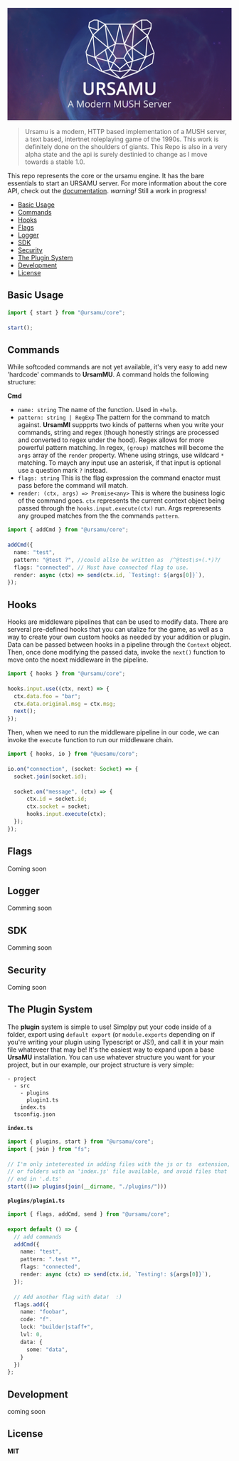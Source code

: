 ![Ursamu](./media/ursamu_github_banner.png)

> Ursamu is a modern, HTTP based implementation of a MUSH server, a text based, intertnet roleplaying game of the 1990s. This work is definitely done on the shoulders of giants. This Repo is also in a very alpha state and the api is surely destinied to change as I move towards a stable 1.0.

This repo represents the core or the ursamu engine. It has the bare essentials to start an URSAMU server. For more information about the core API, check out the [documentation](https://ursamu.github.io/core). _warning!_ Still a work in progress!

- [Basic Usage](#basic-usage)
- [Commands](#commands)
- [Hooks](#hooks)
- [Flags](#flags)
- [Logger](#logger)
- [SDK](#sdk)
- [Security](#security)
- [The Plugin System](#the-plugin-system)
- [Development](#development)
- [License](#license)

## Basic Usage

```ts
import { start } from "@ursamu/core";

start();
```
## Commands

While softcoded commands are not yet available, it's very easy to add new 'hardcode' commands to **UrsamMU**. A command holds the following structure:

**Cmd**

- `name: string` The name of the function. Used in `+help`.
- `pattern: string | RegExp` The pattern for the command to match against. **UrsamMI** suppprts two kinds of patterns when you write your commands, string and regex (though honestly strings are processed and converted to regex under the hood). Regex allows for more powerful pattern matching. In regex, `(group)` matches will become the `args` array of the `render` property. Whene using strings, use wildcard `*` matching. To maych any input use an asterisk, if that input is optional use a question mark `?` instead.
- `flags: string` This is the flag expression the command enactor must pass before the command will match.
- `render: (ctx, args) => Promise<any>` This is where the business logic of the command goes. `ctx` represents the current context object being passed through the `hooks.input.execute(ctx)` run. Args repreresents any grouped matches from the the commands `pattern`.

```ts
import { addCmd } from "@ursamu/core";

addCmd({
  name: "test",
  pattern: "@test ?", //could allso be written as  /^@test\s+(.*)?/
  flags: "connected", // Must have connected flag to use.
  render: async (ctx) => send(ctx.id, `Testing!: ${args[0]}`),
});
```

## Hooks

Hooks are middleware pipelines that can be used to modify data. There are serveral pre-defined hooks that you can utalize for the game, as well as a way to create your own custom hooks as needed by your addition or plugin. Data can be passed between hooks in a pipeline through the `Context` object. Then, once done modifying the passed data, invoke the `next()` function to move onto the noext middleware in the pipeline.

```ts
import { hooks } from "@ursamu/core";

hooks.input.use((ctx, next) => {
  ctx.data.foo = "bar";
  ctx.data.original.msg = ctx.msg;
  next();
});
```

Then, when we need to run the middleware pipeline in our code, we can invoke the `execute` function to run our middleware chain.

```ts
import { hooks, io } from "@uesamu/coro";

io.on("connection", (socket: Socket) => {
  socket.join(socket.id);

  socket.on("message", (ctx) => {
      ctx.id = socket.id;
      ctx.socket = socket;
      hooks.input.execute(ctx);    
  });
});
```

## Flags
Coming soon

## Logger
Comming soon

## SDK
Comming soon

## Security
Coming soon

## The Plugin System

The **plugin** system is simple to use! Simplpy put your code inside of a folder, export using `default export` (or `module.exports` depending on if you're writing your plugin using Typescript or JS!), and call it in your main file whateveer that may be! It's the easiest way to expand upon a base **UrsaMU** installation. You can use whatever structure you want for your project, but in our example, our project structure is very simple:

```
- project
  - src
    - plugins
      plugin1.ts
    index.ts
  tsconfig.json
```

**`index.ts`**
```ts
import { plugins, start } from "@ursamu/core";
import { join } from "fs";

// I'm only inteterested in adding files with the js or ts  extension,
// or folders with an 'index.js' file available, and avoid files that
// end in '.d.ts'
start(()=> plugins(join(__dirname, "./plugins/")))
```

**`plugins/plugin1.ts`**

```ts
import { flags, addCmd, send } from "@ursamu/core";

export default () => {
  // add commands
  addCmd({
    name: "test",
    pattern: ".test *",
    flags: "connected",
    render: async (ctx) => send(ctx.id, `Testing!: ${args[0]}`),
  });

  // Add another flag with data!  :)
  flags.add({
    name: "foobar",
    code: "f".
    lock: "builder|staff+",
    lvl: 0,
    data: {
      some: "data",
    }
  })
};
```

## Development

coming soon

## License

**MIT**
